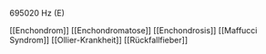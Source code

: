 695020 Hz (E)

[[Enchondrom]]
[[Enchondromatose]]
[[Enchondrosis]]
[[Maffucci Syndrom]]
[[Ollier-Krankheit]]
[[Rückfallfieber]]